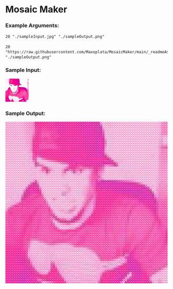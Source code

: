 # Mosaic Maker

### Example Arguments:
```
20 "./sampleInput.jpg" "./sampleOutput.png"

20 "https://raw.githubusercontent.com/Maxoplata/MosaicMaker/main/_readmeAssets/sampleInput.jpg" "./sampleOutput.png"
```

### Sample Input:
![Sample Input](https://raw.githubusercontent.com/Maxoplata/MosaicMaker/main/_readmeAssets/sampleInput.jpg)

### Sample Output:
![Sample Output](https://raw.githubusercontent.com/Maxoplata/MosaicMaker/main/_readmeAssets/sampleOutput.png)
